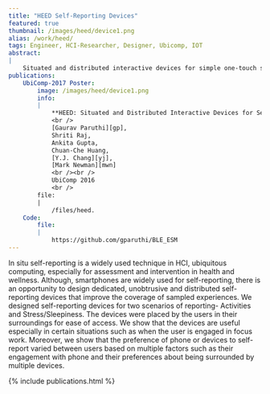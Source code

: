 ```yaml
---
title: "HEED Self-Reporting Devices"
featured: true
thumbnail: /images/heed/device1.png
alias: /work/heed/
tags: Engineer, HCI-Researcher, Designer, Ubicomp, IOT
abstract:
|
    Situated and distributed interactive devices for simple one-touch self-reporting targetting the most common situations.
publications:
    UbiComp-2017 Poster:
        image: /images/heed/device1.png
        info:
        |
            **HEED: Situated and Distributed Interactive Devices for Self-Reporting**
            <br />
            [Gaurav Paruthi][gp],
            Shriti Raj,
            Ankita Gupta,
            Chuan-Che Huang,
            [Y.J. Chang][yj],
            [Mark Newman][mwn]
            <br /><br />
            UbiComp 2016
            <br />
        file:
        |   
            /files/heed.
    Code:
        file:
        |   
            https://github.com/gparuthi/BLE_ESM
---
```


In situ self-reporting is a widely used technique in HCI, ubiquitous computing, especially for assessment and intervention in health and wellness. Although, smartphones are widely used for self-reporting, there is an opportunity to design dedicated, unobtrusive and distributed self-reporting devices that improve the coverage of sampled experiences. We designed self-reporting devices for two scenarios of reporting- Activities and Stress/Sleepiness. The devices were placed by the users in their surroundings for ease of access. We show that the devices are useful especially in certain situations such as when the user is engaged in focus work. Moreover, we show that the preference of phone or devices to self-report varied between users based on multiple factors such as their engagement with phone and their preferences about being surrounded by multiple devices.




{% include publications.html %}
